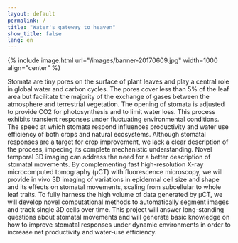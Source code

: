 ```yaml
---
layout: default
permalink: /
title: "Water's gateway to heaven"
show_title: false
lang: en
---
```



{% include image.html url="/images/banner-20170609.jpg" width=1000 align="center" %}

Stomata are tiny pores on the surface of plant leaves and play a central role in global water and carbon cycles. The pores cover less than 5% of the leaf area but facilitate the majority of the exchange of gases between the atmosphere and terrestrial vegetation. The opening of stomata is adjusted to provide CO2 for photosynthesis and to limit water loss. This process exhibits transient responses under fluctuating environmental conditions. The speed at which stomata respond influences productivity and water use efficiency of both crops and natural ecosystems. Although stomatal responses are a target for crop improvement, we lack a clear description of the process, impeding its complete mechanistic understanding. Novel temporal 3D imaging can address the need for a better description of stomatal movements. By complementing fast high-resolution X-ray microcomputed tomography (μCT) with fluorescence microscopy, we will provide in vivo 3D imaging of variations in epidermal cell size and shape and its effects on stomatal movements, scaling from subcellular to whole leaf traits. To fully harness the high volume of data generated by μCT, we will develop novel computational methods to automatically segment images and track single 3D cells over time. This project will answer long-standing questions about stomatal movements and will generate basic knowledge on how to improve stomatal responses under dynamic environments in order to increase net productivity and water-use efficiency.




<!-- ## Upcoming conference -->

<!-- ## Recent posts

<nav>
	<ul>
	{% for post in site.posts limit:5 %}
	  {% include postlink.html %}
	{% endfor %}
	</ul>
</nav> -->
